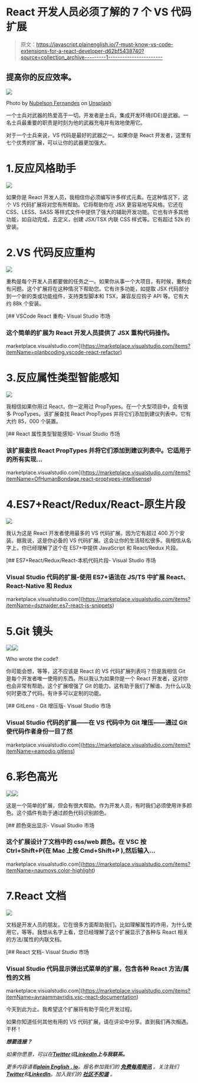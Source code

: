 # React 开发人员必须了解的 7 个 VS 代码扩展

> 原文：<https://javascript.plainenglish.io/7-must-know-vs-code-extensions-for-a-react-developer-d62bf5438740?source=collection_archive---------1----------------------->

## 提高你的反应效率。

![](img/614d701d8db1dfc5fbf9501b87b572af.png)

Photo by [Nubelson Fernandes](https://unsplash.com/@nublson?utm_source=medium&utm_medium=referral) on [Unsplash](https://unsplash.com?utm_source=medium&utm_medium=referral)

一个士兵对武器的热爱高于一切。开发者是士兵，集成开发环境(IDE)是武器。一名士兵最重要的职责是时刻为他的武器充电并有效地使用它。

对于一个士兵来说，VS 代码是最好的武器之一。如果你是 React 开发者，这里有七个优秀的扩展，可以让你的武器更加强大。

# 1.反应风格助手

![](img/dbac6b950be746250a76418ffef9e23a.png)

如果你是 React 开发人员，我相信你必须编写许多样式元素。在这种情况下，这个 VS 代码扩展将对您有所帮助。它将帮助你在 JSX 更容易地写风格。它还在 CSS、LESS、SASS 等样式文件中提供了强大的辅助开发功能。它也有许多其他功能，如自动完成，去定义，创建 JSX/TSX 内联 CSS 样式等。它有超过 52k 的安装。

# 2.VS 代码反应重构

![](img/cf32798614b8ff0acaddfa9c44d09e7d.png)

重构是每个开发人员都要做的任务之一。如果你从事一个大项目，有时候，重构会有问题。这个扩展将在这种情况下帮助您。它有许多功能，如提取 JSX 代码部分到一个新的类或功能组件，支持类型脚本和 TSX，兼容反应钩子 API 等。它有大约 88k 个安装。

[](https://marketplace.visualstudio.com/items?itemName=planbcoding.vscode-react-refactor) [## VSCode React 重构- Visual Studio 市场

### 这个简单的扩展为 React 开发人员提供了 JSX 重构代码操作。

marketplace.visualstudio.com](https://marketplace.visualstudio.com/items?itemName=planbcoding.vscode-react-refactor) 

# 3.反应属性类型智能感知

![](img/fb0cc69140f01006b83e936ecdf96e37.png)

我相信如果你用过 React，你一定用过 PropTypes。在一个大型项目中，会有很多 PropTypes。该扩展查找 React PropTypes 并将它们添加到建议列表中。它有大约 85，000 个装置。

[](https://marketplace.visualstudio.com/items?itemName=OfHumanBondage.react-proptypes-intellisense) [## React 属性类型智能感知- Visual Studio 市场

### 该扩展查找 React PropTypes 并将它们添加到建议列表中。它适用于的所有实现…

marketplace.visualstudio.com](https://marketplace.visualstudio.com/items?itemName=OfHumanBondage.react-proptypes-intellisense) 

# 4.ES7+React/Redux/React-原生片段

![](img/fea90327091b35b703e049190c1b84e4.png)

我认为这是 React 开发者使用最多的 VS 代码扩展。因为它有超过 400 万个安装。据我说，这是你必备的 VS 代码扩展。这会让你的生活轻松很多。我相信从名字上，你已经理解了这个在 ES7+中提供 JavaScript 和 React/Redux 片段。

[](https://marketplace.visualstudio.com/items?itemName=dsznajder.es7-react-js-snippets) [## ES7+React/Redux/React-本机代码片段- Visual Studio 市场

### Visual Studio 代码的扩展-使用 ES7+语法在 JS/TS 中扩展 React、React-Native 和 Redux

marketplace.visualstudio.com](https://marketplace.visualstudio.com/items?itemName=dsznajder.es7-react-js-snippets) 

# 5.Git 镜头

![](img/3fefb8da5476a79747af893a8b1be800.png)![](img/3177e256660d11d24e7d12527d33c20a.png)

Who wrote the code?

你可能会想，等等，这不应该是 React 的 VS 代码扩展列表吗？但是我相信 Git 是每个开发者唯一使用的东西。所以我认为如果你是一个 React 开发者，这对你也会非常有帮助。这个扩展增强了 Git 的能力。这有助于我们了解谁、为什么以及何时更改了代码。有许多可以定制的功能。

[](https://marketplace.visualstudio.com/items?itemName=eamodio.gitlens) [## GitLens - Git 增压版- Visual Studio 市场

### Visual Studio 代码的扩展——在 VS 代码中为 Git 增压——通过 Git 使代码作者身份一目了然

marketplace.visualstudio.com](https://marketplace.visualstudio.com/items?itemName=eamodio.gitlens) 

# 6.彩色高光

![](img/32d7b2560d5aefd5697249996d443914.png)![](img/7a9e123ae45485b9a1404a5ef447201d.png)

这是一个简单的扩展，但会有很大帮助。作为开发人员，有时我们必须使用许多颜色。这个插件有助于通过颜色代码识别颜色。

[](https://marketplace.visualstudio.com/items?itemName=naumovs.color-highlight) [## 颜色突出显示- Visual Studio 市场

### 这个扩展设计了文档中的 css/web 颜色。在 VSC 按 Ctrl+Shift+P(在 Mac 上按 Cmd+Shift+P ),然后输入…

marketplace.visualstudio.com](https://marketplace.visualstudio.com/items?itemName=naumovs.color-highlight) 

# 7.React 文档

![](img/0a758868b9c415a2c23b4520b143db7b.png)

文档是开发人员的朋友。它在很多方面帮助我们，比如理解属性的作用，为什么使用它，等等。我想从名字上看，您已经理解了这个扩展显示了各种与 React 相关的方法/属性的内联文档。

[](https://marketplace.visualstudio.com/items?itemName=avraammavridis.vsc-react-documentation) [## React 文档- Visual Studio 市场

### Visual Studio 代码显示弹出式菜单的扩展，包含各种 React 方法/属性的文档

marketplace.visualstudio.com](https://marketplace.visualstudio.com/items?itemName=avraammavridis.vsc-react-documentation) 

今天到此为止。我希望这个扩展将有助于简化开发过程。

如果你知道任何其他有用的 VS 代码扩展，请在评论中分享。直到我们再次相遇。干杯！

***想要连接？***

*如果你愿意，可以在*[***Twitter***](https://twitter.com/FarhanT99598254)**或*[***LinkedIn***](https://www.linkedin.com/in/farhan-tanvir-b08520151/)***上与我联系。****

**更多内容请看*[***plain English . io***](https://plainenglish.io/)*。报名参加我们的* [***免费每周简讯***](http://newsletter.plainenglish.io/) *。关注我们*[***Twitter***](https://twitter.com/inPlainEngHQ)*和*[***LinkedIn***](https://www.linkedin.com/company/inplainenglish/)*。加入我们的* [***社区不和谐***](https://discord.gg/GtDtUAvyhW) *。**